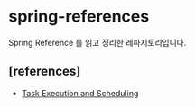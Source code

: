 # spring-references
Spring Reference 를 읽고 정리한 레파지토리입니다. 

## [references]

- [Task Execution and Scheduling](references/task_execution_and_scheduling.md)